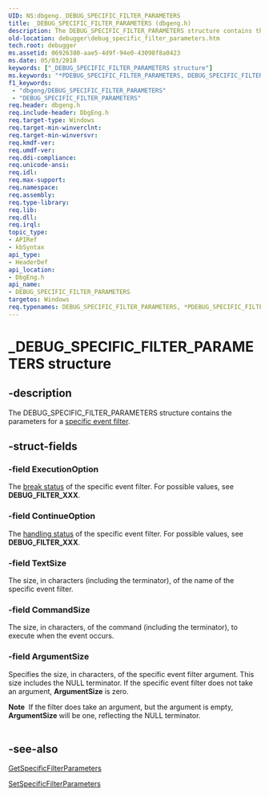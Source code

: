 ```yaml
---
UID: NS:dbgeng._DEBUG_SPECIFIC_FILTER_PARAMETERS
title: _DEBUG_SPECIFIC_FILTER_PARAMETERS (dbgeng.h)
description: The DEBUG_SPECIFIC_FILTER_PARAMETERS structure contains the parameters for a specific event filter.
old-location: debugger\debug_specific_filter_parameters.htm
tech.root: debugger
ms.assetid: 06926380-aae5-4d9f-94e0-43098f8a0423
ms.date: 05/03/2018
keywords: ["_DEBUG_SPECIFIC_FILTER_PARAMETERS structure"]
ms.keywords: "*PDEBUG_SPECIFIC_FILTER_PARAMETERS, DEBUG_SPECIFIC_FILTER_PARAMETERS, DEBUG_SPECIFIC_FILTER_PARAMETERS structure [Windows Debugging], PDEBUG_SPECIFIC_FILTER_PARAMETERS, PDEBUG_SPECIFIC_FILTER_PARAMETERS structure pointer [Windows Debugging], Structures_b0152b9b-4809-46c8-81a7-5f571720eca1.xml, _DEBUG_SPECIFIC_FILTER_PARAMETERS, dbgeng/DEBUG_SPECIFIC_FILTER_PARAMETERS, dbgeng/PDEBUG_SPECIFIC_FILTER_PARAMETERS, debugger.debug_specific_filter_parameters"
f1_keywords:
 - "dbgeng/DEBUG_SPECIFIC_FILTER_PARAMETERS"
 - "DEBUG_SPECIFIC_FILTER_PARAMETERS"
req.header: dbgeng.h
req.include-header: DbgEng.h
req.target-type: Windows
req.target-min-winverclnt: 
req.target-min-winversvr: 
req.kmdf-ver: 
req.umdf-ver: 
req.ddi-compliance: 
req.unicode-ansi: 
req.idl: 
req.max-support: 
req.namespace: 
req.assembly: 
req.type-library: 
req.lib: 
req.dll: 
req.irql: 
topic_type:
- APIRef
- kbSyntax
api_type:
- HeaderDef
api_location:
- DbgEng.h
api_name:
- DEBUG_SPECIFIC_FILTER_PARAMETERS
targetos: Windows
req.typenames: DEBUG_SPECIFIC_FILTER_PARAMETERS, *PDEBUG_SPECIFIC_FILTER_PARAMETERS
---
```


# _DEBUG_SPECIFIC_FILTER_PARAMETERS structure


## -description


The DEBUG_SPECIFIC_FILTER_PARAMETERS structure contains the parameters for a <a href="https://docs.microsoft.com/windows-hardware/drivers/debugger/debug-filter-xxx">specific event filter</a>.


## -struct-fields




### -field ExecutionOption

The <a href="https://docs.microsoft.com/windows-hardware/drivers/debugger/debug-filter-xxx">break status</a> of the specific event filter.  For possible values, see <b>DEBUG_FILTER_XXX</b>.


### -field ContinueOption

The <a href="https://docs.microsoft.com/windows-hardware/drivers/debugger/debug-filter-xxx">handling status</a> of the specific event filter.  For possible values, see <b>DEBUG_FILTER_XXX</b>.


### -field TextSize

The size, in characters (including the terminator), of the name of the specific event filter.


### -field CommandSize

The size, in characters, of the command (including the terminator), to execute when the event occurs.


### -field ArgumentSize

Specifies the size, in characters, of the specific event filter argument.  This size includes the NULL terminator.  If the specific event filter does not take an argument, <b>ArgumentSize</b> is zero.

<div class="alert"><b>Note</b>  If the filter does take an argument, but the argument is empty, <b>ArgumentSize</b> will be one, reflecting the NULL terminator.</div>
<div> </div>

## -see-also




<a href="https://docs.microsoft.com/windows-hardware/drivers/ddi/dbgeng/nf-dbgeng-idebugcontrol3-getspecificfilterparameters">GetSpecificFilterParameters</a>



<a href="https://docs.microsoft.com/windows-hardware/drivers/ddi/dbgeng/nf-dbgeng-idebugcontrol3-setspecificfilterparameters">SetSpecificFilterParameters</a>
 

 

